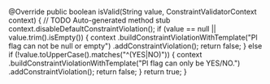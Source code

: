 @Override
	public boolean isValid(String value, ConstraintValidatorContext context) {
		// TODO Auto-generated method stub
		context.disableDefaultConstraintViolation();
		if (value == null || value.trim().isEmpty()) {
			context
            .buildConstraintViolationWithTemplate("Pl flag can not be null or empty")
            .addConstraintViolation();
			return false;
		} else if (!value.toUpperCase().matches("^(YES|NO)")) {
			context
            .buildConstraintViolationWithTemplate("Pl flag can only be YES/NO.")
            .addConstraintViolation();
			return false;
		}
		return true;
	}
